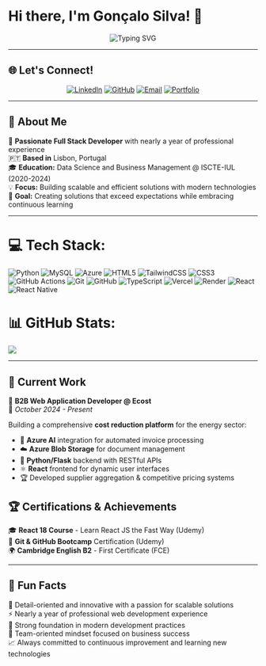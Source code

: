 
# Hi there, I'm Gonçalo Silva! 👋

<div align="center">
  <img src="https://readme-typing-svg.herokuapp.com?font=Fira+Code&weight=600&size=28&duration=4000&pause=1000&color=3B82F6&center=true&vCenter=true&multiline=true&width=600&height=100&lines=Full+Stack+Developer+🚀;Building+Scalable+Solutions+⚡;Always+Learning+%26+Growing+🌱" alt="Typing SVG" />
</div>

---

## 🌐 Let's Connect!

<div align="center">
  
[![LinkedIn](https://img.shields.io/badge/LinkedIn-0077B5?style=for-the-badge&logo=linkedin&logoColor=white)](https://www.linkedin.com/in/gonçalo-silva-3161a1142)
[![GitHub](https://img.shields.io/badge/GitHub-100000?style=for-the-badge&logo=github&logoColor=white)](https://github.com/goncalompjsilva)
[![Email](https://img.shields.io/badge/Email-D14836?style=for-the-badge&logo=gmail&logoColor=white)](mailto:goncalompjsilva@gmail.com)
[![Portfolio](https://img.shields.io/badge/Portfolio-FF5722?style=for-the-badge&logo=todoist&logoColor=white)](https://your-portfolio-url.com)

</div>

---

## 🌟 About Me

🎯 **Passionate Full Stack Developer** with nearly a year of professional experience  
🇵🇹 **Based in** Lisbon, Portugal  
🎓 **Education:** Data Science and Business Management @ ISCTE-IUL (2020-2024)  
💡 **Focus:** Building scalable and efficient solutions with modern technologies  
🚀 **Goal:** Creating solutions that exceed expectations while embracing continuous learning  

---

# 💻 Tech Stack:
![Python](https://img.shields.io/badge/python-3670A0?style=for-the-badge&logo=python&logoColor=ffdd54) ![MySQL](https://img.shields.io/badge/mysql-4479A1.svg?style=for-the-badge&logo=mysql&logoColor=white) ![Azure](https://img.shields.io/badge/azure-%230072C6.svg?style=for-the-badge&logo=microsoftazure&logoColor=white) ![HTML5](https://img.shields.io/badge/html5-%23E34F26.svg?style=for-the-badge&logo=html5&logoColor=white) ![TailwindCSS](https://img.shields.io/badge/tailwindcss-%2338B2AC.svg?style=for-the-badge&logo=tailwind-css&logoColor=white) ![CSS3](https://img.shields.io/badge/css3-%231572B6.svg?style=for-the-badge&logo=css3&logoColor=white) ![GitHub Actions](https://img.shields.io/badge/github%20actions-%232671E5.svg?style=for-the-badge&logo=githubactions&logoColor=white) ![Git](https://img.shields.io/badge/git-%23F05033.svg?style=for-the-badge&logo=git&logoColor=white) ![GitHub](https://img.shields.io/badge/github-%23121011.svg?style=for-the-badge&logo=github&logoColor=white) ![TypeScript](https://img.shields.io/badge/typescript-%23007ACC.svg?style=for-the-badge&logo=typescript&logoColor=white) ![Vercel](https://img.shields.io/badge/vercel-%23000000.svg?style=for-the-badge&logo=vercel&logoColor=white) ![Render](https://img.shields.io/badge/Render-%46E3B7.svg?style=for-the-badge&logo=render&logoColor=white) ![React](https://img.shields.io/badge/react-%2320232a.svg?style=for-the-badge&logo=react&logoColor=%2361DAFB) ![React Native](https://img.shields.io/badge/react_native-%2320232a.svg?style=for-the-badge&logo=react&logoColor=%2361DAFB)
# 📊 GitHub Stats:
![](https://github-readme-stats.vercel.app/api/top-langs/?username=goncalompjsilva&theme=dark&hide_border=true&include_all_commits=false&count_private=true&layout=compact)

---

## 💼 Current Work

🔧 **B2B Web Application Developer @ Ecost**  
📅 *October 2024 - Present*

Building a comprehensive **cost reduction platform** for the energy sector:
- 🤖 **Azure AI** integration for automated invoice processing
- ☁️ **Azure Blob Storage** for document management  
- 🐍 **Python/Flask** backend with RESTful APIs
- ⚛️ **React** frontend for dynamic user interfaces
- 🏆 Developed supplier aggregation & competitive pricing systems

## 🏆 Certifications & Achievements

🎓 **React 18 Course** - Learn React JS the Fast Way (Udemy)  
🔧 **Git & GitHub Bootcamp** Certification (Udemy)  
🌍 **Cambridge English B2** - First Certificate (FCE)  

---

## 💭 Fun Facts

🌟 Detail-oriented and innovative with a passion for scalable solutions  
⚡ Nearly a year of professional web development experience  
🎯 Strong foundation in modern development practices  
🤝 Team-oriented mindset focused on business success  
📈 Always committed to continuous improvement and learning new technologies  
